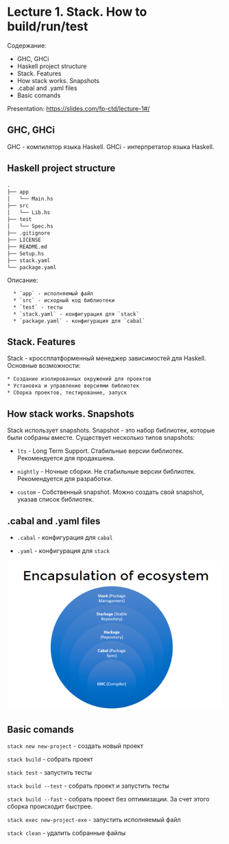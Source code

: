 # Lecture 1. Stack. How to build/run/test

Содержание:
- GHC, GHCi
- Haskell project structure
- Stack. Features
- How stack works. Snapshots
- .cabal and .yaml files
- Basic comands

Presentation: https://slides.com/fp-ctd/lecture-1#/

## GHC, GHCi

GHC - компилятор языка Haskell. GHCi - интерпретатор языка Haskell.

## Haskell project structure

```
.
├── app
│   └── Main.hs
├── src
│   └── Lib.hs
├── test
│   └── Spec.hs
├── .gitignore
├── LICENSE
├── README.md
├── Setup.hs
├── stack.yaml
└── package.yaml
```

Описание: 
    
      * `app` - исполняемый файл
      * `src` - исходный код библиотеки
      * `test` - тесты
      * `stack.yaml` - конфигурация для `stack`
      * `package.yaml` - конфигурация для `cabal`

## Stack. Features

Stack - кроссплатформенный менеджер зависимостей для Haskell. Основные возможности:

    * Создание изолированных окружений для проектов
    * Установка и управление версиями библиотек
    * Сборка проектов, тестирование, запуск


## How stack works. Snapshots

  Stack использует snapshots. Snapshot - это набор библиотек, которые были собраны вместе. Существует несколько типов snapshots:

  * `lts` - Long Term Support. Стабильные версии библиотек. Рекомендуется для продакшена.

  * `nightly` - Ночные сборки. Не стабильные версии библиотек. Рекомендуется для разработки.

  * `custom` - Собственный snapshot. Можно создать свой snapshot, указав список библиотек.


## .cabal and .yaml files

* `.cabal` - конфигурация для `cabal`

* `.yaml` - конфигурация для `stack`

![](ecosystem.png)  

## Basic comands

`stack new new-project` - создать новый проект

`stack build` - собрать проект

`stack test` - запустить тесты

`stack build --test` - собрать проект и запустить тесты

`stack build --fast` - собрать проект без оптимизации. За счет этого сборка происходит быстрее.

`stack exec new-project-exe` - запустить исполняемый файл

`stack clean` - удалить собранные файлы






